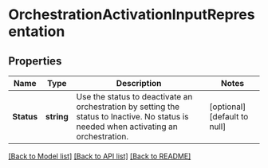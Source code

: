 # OrchestrationActivationInputRepresentation

## Properties
Name | Type | Description | Notes
------------ | ------------- | ------------- | -------------
**Status** | **string** | Use the status to deactivate an orchestration by setting the status to Inactive. No status is needed when activating an orchestration. | [optional] [default to null]

[[Back to Model list]](../README.md#documentation-for-models) [[Back to API list]](../README.md#documentation-for-api-endpoints) [[Back to README]](../README.md)


